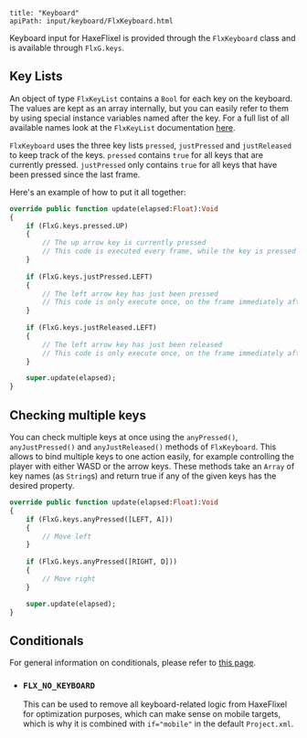 ```
title: "Keyboard"
apiPath: input/keyboard/FlxKeyboard.html
```

Keyboard input for HaxeFlixel is provided through the `FlxKeyboard` class and is available through `FlxG.keys`.

## Key Lists

An object of type `FlxKeyList` contains a `Bool` for each key on the keyboard. The values are kept as an array internally, but you can easily refer to them by using special instance variables named after the key. For a full list of all available names look at the `FlxKeyList` documentation [here](http://api.haxeflixel.com/flixel/input/keyboard/FlxKeyList.html).

`FlxKeyboard` uses the three key lists `pressed`, `justPressed` and `justReleased` to keep track of the keys. `pressed` contains `true` for all keys that are currently pressed. `justPressed` only contains `true` for all keys that have been pressed since the last frame.

Here's an example of how to put it all together:

``` haxe
override public function update(elapsed:Float):Void
{
	if (FlxG.keys.pressed.UP)
	{
		// The up arrow key is currently pressed
		// This code is executed every frame, while the key is pressed
	}
	
	if (FlxG.keys.justPressed.LEFT)
	{
		// The left arrow key has just been pressed
		// This code is only execute once, on the frame immediately after the key has been pressed
	}
	
	if (FlxG.keys.justReleased.LEFT)
	{
		// The left arrow key has just been released
		// This code is only execute once, on the frame immediately after the key has been released
	}

	super.update(elapsed);
}
```

## Checking multiple keys

You can check multiple keys at once using the `anyPressed()`, `anyJustPressed()` and `anyJustReleased()` methods of `FlxKeyboard`. This allows to bind multiple keys to one action easily, for example controlling the player with either WASD or the arrow keys. These methods take an `Array` of key names (as `String`s) and return true if any of the given keys has the desired property.

``` haxe
override public function update(elapsed:Float):Void
{
	if (FlxG.keys.anyPressed([LEFT, A]))
	{
		// Move left
	}
	
	if (FlxG.keys.anyPressed([RIGHT, D]))
	{
		// Move right
	}

	super.update(elapsed);
}
```

## Conditionals

For general information on conditionals, please refer to [this page](http://haxeflixel.com/documentation/compiler-conditionals/).

* ### `FLX_NO_KEYBOARD`

	This can be used to remove all keyboard-related logic from HaxeFlixel for optimization purposes, which can make sense on mobile targets, which is why it is combined with `if="mobile"` in the default `Project.xml`.
